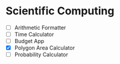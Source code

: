 # Scientific Computing

- [ ] Arithmetic Formatter
- [ ] Time Calculator
- [ ] Budget App
- [x] Polygon Area Calculator
- [ ] Probability Calculator